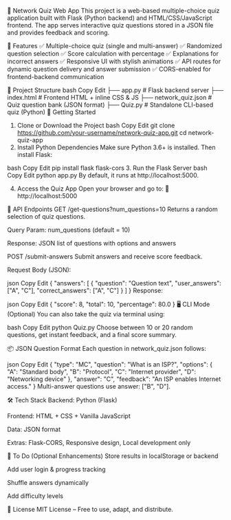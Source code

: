 📘 Network Quiz Web App
This project is a web-based multiple-choice quiz application built with Flask (Python backend) and HTML/CSS/JavaScript frontend. The app serves interactive quiz questions stored in a JSON file and provides feedback and scoring.

🧠 Features
✅ Multiple-choice quiz (single and multi-answer)
✅ Randomized question selection
✅ Score calculation with percentage
✅ Explanations for incorrect answers
✅ Responsive UI with stylish animations
✅ API routes for dynamic question delivery and answer submission
✅ CORS-enabled for frontend-backend communication

📁 Project Structure
bash
Copy
Edit
├── app.py                 # Flask backend server
├── index.html             # Frontend HTML + inline CSS & JS
├── network_quiz.json      # Quiz question bank (JSON format)
├── Quiz.py                # Standalone CLI-based quiz (Python)
🚀 Getting Started
1. Clone or Download the Project
bash
Copy
Edit
git clone https://github.com/your-username/network-quiz-app.git
cd network-quiz-app
2. Install Python Dependencies
Make sure Python 3.6+ is installed. Then install Flask:

bash
Copy
Edit
pip install flask flask-cors
3. Run the Flask Server
bash
Copy
Edit
python app.py
By default, it runs at http://localhost:5000.

4. Access the Quiz App
Open your browser and go to:
📎 http://localhost:5000

🔧 API Endpoints
GET /get-questions?num_questions=10
Returns a random selection of quiz questions.

Query Param: num_questions (default = 10)

Response: JSON list of questions with options and answers

POST /submit-answers
Submit answers and receive score feedback.

Request Body (JSON):

json
Copy
Edit
{
  "answers": [
    {
      "question": "Question text",
      "user_answers": ["A", "C"],
      "correct_answers": ["A", "C"]
    }
  ]
}
Response:

json
Copy
Edit
{
  "score": 8,
  "total": 10,
  "percentage": 80.0
}
🖥 CLI Mode (Optional)
You can also take the quiz via terminal using:

bash
Copy
Edit
python Quiz.py
Choose between 10 or 20 random questions, get instant feedback, and a final score summary.

📦 JSON Question Format
Each question in network_quiz.json follows:

json
Copy
Edit
{
  "type": "MC",
  "question": "What is an ISP?",
  "options": {
    "A": "Standard body",
    "B": "Protocol",
    "C": "Internet provider",
    "D": "Networking device"
  },
  "answer": "C",
  "feedback": "An ISP enables Internet access."
}
Multi-answer questions use answer: ["B", "D"].

🛠 Tech Stack
Backend: Python (Flask)

Frontend: HTML + CSS + Vanilla JavaScript

Data: JSON format

Extras: Flask-CORS, Responsive design, Local development only

📌 To Do (Optional Enhancements)
Store results in localStorage or backend

Add user login & progress tracking

Shuffle answers dynamically

Add difficulty levels

📃 License
MIT License – Free to use, adapt, and distribute.
